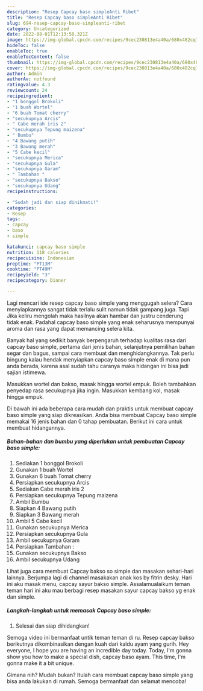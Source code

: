 ```yaml
---
description: "Resep Capcay baso simpleAnti Ribet"
title: "Resep Capcay baso simpleAnti Ribet"
slug: 694-resep-capcay-baso-simpleanti-ribet
category: Uncategorized
date: 2022-08-01T12:13:50.321Z
image: https://img-global.cpcdn.com/recipes/9cec230813e4a40a/680x482cq70/capcay-baso-simple-foto-resep-utama.jpg
hideToc: false
enableToc: true
enableTocContent: false
thumbnail: https://img-global.cpcdn.com/recipes/9cec230813e4a40a/680x482cq70/capcay-baso-simple-foto-resep-utama.jpg
cover: https://img-global.cpcdn.com/recipes/9cec230813e4a40a/680x482cq70/capcay-baso-simple-foto-resep-utama.jpg
author: Admin
authorAv: notfound
ratingvalue: 4.3
reviewcount: 24
recipeingredient:
- "1 bonggol Brokoli"
- "1 buah Wortel"
- "6 buah Tomat cherry"
- "secukupnya Arcis"
- " Cabe merah iris 2"
- "secukupnya Tepung maizena"
- " Bumbu"
- "4 Bawang putih"
- "3 Bawang merah"
- "5 Cabe kecil"
- "secukupnya Merica"
- "secukupnya Gula"
- "secukupnya Garam"
- " Tambahan "
- "secukupnya Bakso"
- "secukupnya Udang"
recipeinstructions:

- "Sudah jadi dan siap dinikmati!"
categories:
- Resep
tags:
- capcay
- baso
- simple

katakunci: capcay baso simple 
nutrition: 118 calories
recipecuisine: Indonesian
preptime: "PT13M"
cooktime: "PT49M"
recipeyield: "3"
recipecategory: Dinner

---
```



Lagi mencari ide resep capcay baso simple yang menggugah selera? Cara menyiapkannya sangat tidak terlalu sulit namun tidak gampang juga. Tapi Jika keliru mengolah maka hasilnya akan hambar dan justru cenderung tidak enak. Padahal capcay baso simple yang enak seharusnya mempunyai aroma dan rasa yang dapat memancing selera kita.


Banyak hal yang sedikit banyak berpengaruh terhadap kualitas rasa dari capcay baso simple, pertama dari jenis bahan, selanjutnya pemilihan bahan segar dan bagus, sampai cara membuat dan menghidangkannya. Tak perlu bingung kalau hendak menyiapkan capcay baso simple enak di mana pun anda berada, karena asal sudah tahu caranya maka hidangan ini bisa jadi sajian istimewa.

Masukkan wortel dan bakso, masak hingga wortel empuk. Boleh tambahkan penyedap rasa secukupnya jika ingin. Masukkan kembang kol, masak hingga empuk.


Di bawah ini ada beberapa cara mudah dan praktis untuk membuat capcay baso simple yang siap dikreasikan. Anda bisa membuat Capcay baso simple memakai 16 jenis bahan dan 0 tahap pembuatan. Berikut ini cara untuk membuat hidangannya.

<!--inarticleads1-->

##### Bahan-bahan dan bumbu yang diperlukan untuk pembuatan Capcay baso simple:

1. Sediakan 1 bonggol Brokoli
1. Gunakan 1 buah Wortel
1. Gunakan 6 buah Tomat cherry
1. Persiapkan secukupnya Arcis
1. Sediakan  Cabe merah iris 2
1. Persiapkan secukupnya Tepung maizena
1. Ambil  Bumbu
1. Siapkan 4 Bawang putih
1. Siapkan 3 Bawang merah
1. Ambil 5 Cabe kecil
1. Gunakan secukupnya Merica
1. Persiapkan secukupnya Gula
1. Ambil secukupnya Garam
1. Persiapkan  Tambahan :
1. Gunakan secukupnya Bakso
1. Ambil secukupnya Udang


Lihat juga cara membuat Capcay bakso so simple dan masakan sehari-hari lainnya. Berjumpa lagi di channel masakakan anak kos by fitrin desky. Hari ini aku masak menu, capcay sayur bakso simple. Assalamualaikum teman teman hari ini aku mau berbagi resep masakan sayur capcay bakso yg enak dan simple. 

<!--inarticleads2-->

##### Langkah-langkah untuk memasak Capcay baso simple:


1. Selesai dan siap dihidangkan!

Semoga video ini bermanfaat untik teman teman di ru. Resep capcay bakso berikutnya dikombinasikan dengan kuah dari kaldu ayam yang gurih. Hey everyone, I hope you are having an incredible day today. Today, I&#39;m gonna show you how to make a special dish, capcay baso ayam. This time, I&#39;m gonna make it a bit unique. 

Gimana nih? Mudah bukan? Itulah cara membuat capcay baso simple yang bisa anda lakukan di rumah. Semoga bermanfaat dan selamat mencoba!
